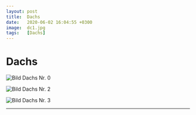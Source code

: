 ```yaml
---
layout: post
title:  Dachs
date:   2020-06-02 16:04:55 +0300
image:  dc1.jpg
tags:   [Dachs] 
---
```

# Dachs

![Bild Dachs Nr. 0]({{site.baseurl}}/img/00.jpg)

![Bild Dachs Nr. 2]({{site.baseurl}}/img/dc2.jpg)

![Bild Dachs Nr. 3]({{site.baseurl}}/img/dc3.jpg)

 -----------------------------------------------------------------------------------------------------------------------------------------
